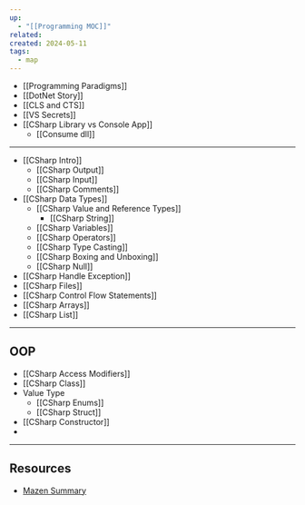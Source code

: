 ```yaml
---
up:
  - "[[Programming MOC]]"
related: 
created: 2024-05-11
tags:
  - map
---
```

- [[Programming Paradigms]]
- [[DotNet Story]]
- [[CLS and CTS]]
- [[VS Secrets]]
- [[CSharp Library vs Console App]]
	- [[Consume dll]]
---
- [[CSharp Intro]]
	- [[CSharp Output]]
	- [[CSharp Input]]
	- [[CSharp Comments]]
- [[CSharp Data Types]]
	- [[CSharp Value and Reference Types]]
		- [[CSharp String]]
	- [[CSharp Variables]]
	- [[CSharp Operators]]
	- [[CSharp Type Casting]]
	- [[CSharp Boxing and Unboxing]]
	- [[CSharp Null]]
- [[CSharp Handle Exception]]
- [[CSharp Files]]
- [[CSharp Control Flow Statements]]
- [[CSharp Arrays]]
- [[CSharp List]]
---
## OOP
- [[CSharp Access Modifiers]]
- [[CSharp Class]]
- Value Type
	- [[CSharp Enums]]
	- [[CSharp Struct]]
- [[CSharp Constructor]]
- 

---
## Resources
- [Mazen Summary](https://piquant-lark-b92.notion.site/C-_ITI-4cff65ced65e4138aa6ba093898884c3?pvs=4)